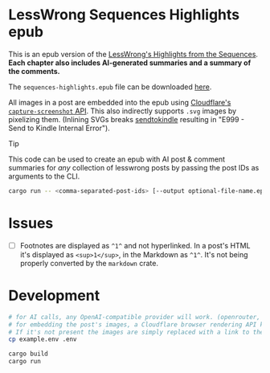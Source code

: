 # LessWrong Sequences Highlights epub

This is an epub version of the [LessWrong's Highlights from the Sequences](https://www.lesswrong.com/highlights).
**Each chapter also includes AI-generated summaries and a summary of the comments.**

The `sequences-highlights.epub` file can be downloaded [here](https://github.com/MrToph/lesswrong-sequences-highlights-epub/raw/refs/heads/main/sequences-highlights.epub).

All images in a post are embedded into the epub using [Cloudflare's `capture-screenshot` API](https://developers.cloudflare.com/browser-rendering/rest-api/screenshot-endpoint/).
This also indirectly supports `.svg` images by pixelizing them.
(Inlining SVGs breaks [sendtokindle](https://www.amazon.com/sendtokindle) resulting in "E999 - Send to Kindle Internal Error").

> [!TIP]
> This code can be used to create an epub with AI post & comment summaries for _any_ collection of lesswrong posts by passing the post IDs as arguments to the CLI.
> 
> ```bash
> cargo run -- <comma-separated-post-ids> [--output optional-file-name.epub]
> ```

# Issues

- [ ] Footnotes are displayed as `^1^` and not hyperlinked. In a post's HTML it's displayed as `<sup>1</sup>`, in the Markdown as `^1^`. It's not being properly converted by the `markdown` crate.

# Development

```bash
# for AI calls, any OpenAI-compatible provider will work. (openrouter, venice.ai)
# for embedding the post's images, a Cloudflare browser rendering API key is required.
# If it's not present the images are simply replaced with a link to the image.
cp example.env .env

cargo build
cargo run
```
